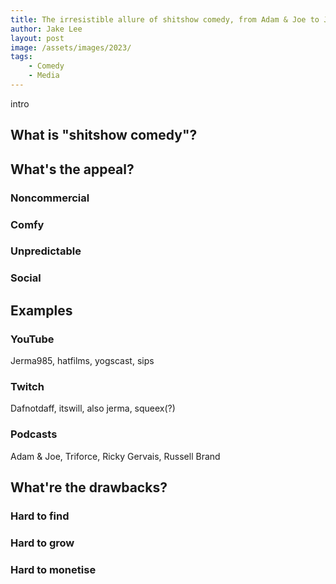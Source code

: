 ```yaml
---
title: The irresistible allure of shitshow comedy, from Adam & Joe to Jerma985
author: Jake Lee
layout: post
image: /assets/images/2023/
tags:
    - Comedy
    - Media
---
```


intro

## What is "shitshow comedy"?

## What's the appeal?

### Noncommercial

### Comfy

### Unpredictable

### Social

## Examples

### YouTube

Jerma985, hatfilms, yogscast, sips

### Twitch

Dafnotdaff, itswill, also jerma, squeex(?)

### Podcasts

Adam & Joe, Triforce, Ricky Gervais, Russell Brand

## What're the drawbacks?

### Hard to find

### Hard to grow

### Hard to monetise